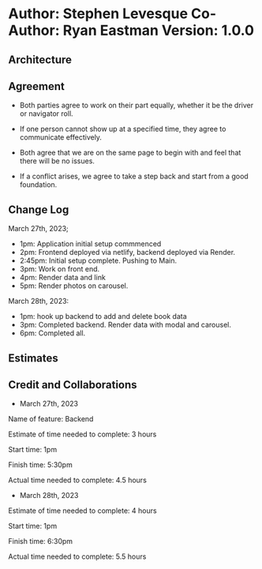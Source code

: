 # Author: Stephen Levesque Co-Author: Ryan Eastman Version: 1.0.0

## Architecture
<!-- Provide a detailed description of the application design. What technologies (languages, libraries, etc) you're using, and any other relevant design information. -->

## Agreement

- Both parties agree to work on their part equally, whether it be the driver or navigator roll.

- If one person cannot show up at a specified time, they agree to communicate effectively.

- Both agree that we are on the same page to begin with and feel that there will be no issues.

- If a conflict arises, we agree to take a step back and start from a good foundation.

## Change Log

March 27th, 2023; 

- 1pm: Application initial setup commmenced
- 2pm: Frontend deployed via netlify, backend deployed via Render.
- 2:45pm: Initial setup complete. Pushing to Main.
- 3pm: Work on front end.
- 4pm: Render data and link
- 5pm: Render photos on carousel.

March 28th, 2023:

- 1pm: hook up backend to add and delete book data
- 3pm: Completed backend. Render data with modal and carousel.
- 6pm: Completed all.

## Estimates
<!-- See below -->

## Credit and Collaborations
<!-- Give credit (and a link) to other people or resources that helped you build this application. -->

- March 27th, 2023 

Name of feature: Backend

Estimate of time needed to complete: 3 hours

Start time: 1pm

Finish time: 5:30pm

Actual time needed to complete: 4.5 hours

- March 28th, 2023


Estimate of time needed to complete: 4 hours

Start time: 1pm

Finish time: 6:30pm

Actual time needed to complete: 5.5 hours
